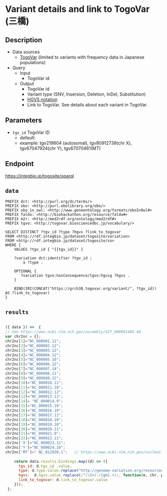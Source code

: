 # Variant details and link to TogoVar  (三橋)

## Description

- Data sources
    -  [TogoVar](https://togovar.org/?) (limited to variants with frequency data in Japanese populations)
- Query
    - Input
        - TogoVar id
    - Output
        -  TogoVar id
        -  Variant type (SNV, Insersion, Deletion, InDel, Substitution) 
        -  [HGVS notation](https://varnomen.hgvs.org/bg-material/simple/)
        -  Link to TogoVar. See details about each variant in TogoVar.

## Parameters

* `tgv_id` TogoVar ID
  * default: 
  * example: tgv219804 (autosomal), tgv80912738(chr X), tgv67047924(chr Y), tgv67070461(MT)

## Endpoint

https://integbio.jp/togosite/sparql

## `data`

```sparql
PREFIX dct: <http://purl.org/dc/terms/>
PREFIX obo: <http://purl.obolibrary.org/obo/>
PREFIX obo_in_owl: <http://www.geneontology.org/formats/oboInOwl#>
PREFIX faldo: <http://biohackathon.org/resource/faldo#>
PREFIX m2r: <http://med2rdf.org/ontology/med2rdf#>
PREFIX tgvo: <http://togovar.biosciencedbc.jp/vocabulary/>

SELECT DISTINCT ?tgv_id ?type ?hgvs ?link_to_togovar
FROM <http://rdf.integbio.jp/dataset/togosite/variation>
FROM <http://rdf.integbio.jp/dataset/togosite/so>
WHERE {
    VALUES ?tgv_id { "{{tgv_id}}" }

    ?variation dct:identifier ?tgv_id ;
        a ?type .

    OPTIONAL {
       ?variation tgvo:hasConsequence/tgvo:hgvsg ?hgvs .
    }
  
    BIND(IRI(CONCAT("https://grch38.togovar.org/variant/", ?tgv_id)) AS ?link_to_togovar)
}
```

## `results`
```javascript

({ data }) =>  {
// See https://www.ncbi.nlm.nih.gov/assembly/GCF_000001405.40
var chr2nc = {};
chr2nc[1]="NC_000001.11";
chr2nc[2]="NC_000002.12";
chr2nc[3]="NC_000003.12";
chr2nc[4]="NC_000004.12";
chr2nc[5]="NC_000005.10";
chr2nc[6]="NC_000006.12";
chr2nc[7]="NC_000007.14";
chr2nc[8]="NC_000008.11";
chr2nc[9]="NC_000009.12";
chr2nc[10]="NC_000010.11";
chr2nc[11]="NC_000011.10";
chr2nc[12]="NC_000012.12";
chr2nc[13]="NC_000013.11";
chr2nc[14]= "NC_000014.9";
chr2nc[15]="NC_000015.10";
chr2nc[16]="NC_000016.10";
chr2nc[17]="NC_000017.11";
chr2nc[18]="NC_000018.10";
chr2nc[19]="NC_000019.10";
chr2nc[20]="NC_000020.11";
chr2nc[21]="NC_000021.9";
chr2nc[22]="NC_000022.11";
chr2nc['X']="NC_000023.11";
chr2nc['Y']="NC_000024.10";
chr2nc['MT']=" NC_012920.1";   // https://www.ncbi.nlm.nih.gov/nucleotide/NC_012920.1
  
    return data.results.bindings.map((d) => ({
      tgv_id: d.tgv_id .value,
      type: d.type.value.replace("http://genome-variation.org/resource#",""),
      hgvs:  d.hgvs.value.replace(/^(\S+):([gm].+)/, function(m, chr, pos_allele){ return chr2nc[chr] + ":" + pos_allele; }),
      link_to_togovar: d.link_to_togovar.value
    }));
 };
```